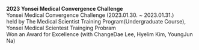 **2023 Yonsei Medical Convergence Challenge**<br/>
Yonsei Medical Convergence Challenge (2023.01.30. ~ 2023.01.31.)<br/>
held by The Medical Scientist Training Program(Undergraduate Course), Yonsei Medical Scientest Trainging Probram<br/>
Won an Award for Excellence (with ChangeDae Lee, Hyelim Kim, YoungJun Na)
